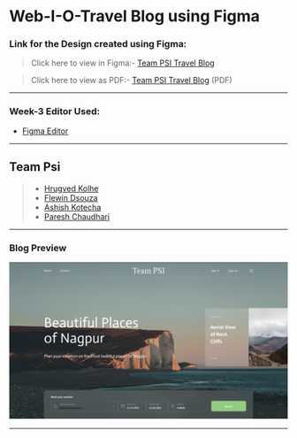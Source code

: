 # Web-I-O-Travel Blog using Figma


### Link for the Design created using Figma:

>Click here to view in Figma:- [Team PSI Travel Blog](https://www.figma.com/file/NjBykXpOH6nZ43kTtQNKLv/Team-PSI-Travel-blog?node-id=0%3A1)

>Click here to view as PDF:- [Team PSI Travel Blog](Team_PSI_Travel_blog.pdf) (PDF)

---

### Week-3 Editor Used:

- [Figma Editor](https://www.figma.com/)

---

## Team Psi

>- [Hrugved Kolhe](https://github.com/hrugved06)
>- [Flewin Dsouza](https://github.com/flewindsouza)
>- [Ashish Kotecha](https://github.com/ashishkotecha)
>- [Paresh Chaudhari](https://github.com/PaareshC)

---

### Blog Preview

![Team PSI Travel Blog](./assets/preview.png)

---
